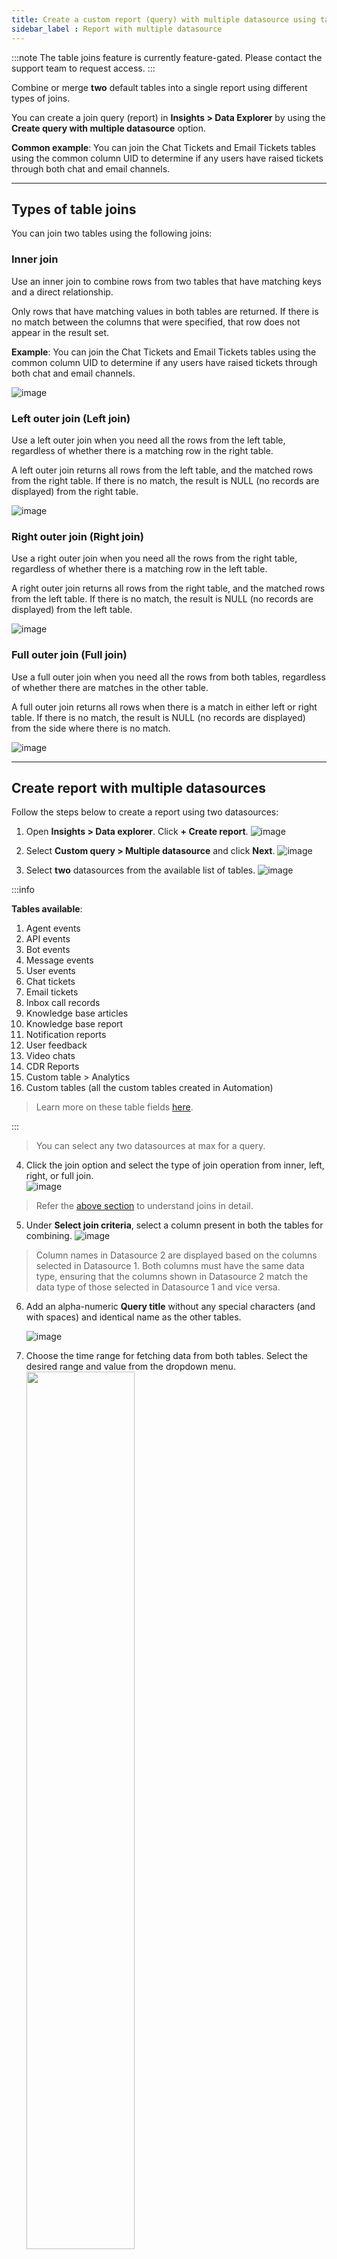 ```yaml
---
title: Create a custom report (query) with multiple datasource using table join   
sidebar_label : Report with multiple datasource   
---
```


:::note
The table joins feature is currently feature-gated. Please contact the support team to request access.
:::

Combine or merge **two** default tables into a single report using different types of joins.

You can create a join query (report) in **Insights > Data Explorer** by using the **Create query with multiple datasource** option. 

**Common example**: You can join the Chat Tickets and Email Tickets tables using the common column UID to determine if any users have raised tickets through both chat and email channels.

-----------

## <a name="joins"></a>  Types of table joins 

You can join two tables using the following joins: 

### Inner join

Use an inner join to combine rows from two tables that have matching keys and a direct relationship.

Only rows that have matching values in both tables are returned. If there is no match between the columns that were specified, that row does not appear in the result set.


**Example**: You can join the Chat Tickets and Email Tickets tables using the common column UID to determine if any users have raised tickets through both chat and email channels.

![image](https://imgur.com/tSmp8y8.png)

### Left outer join (Left join)

Use a left outer join when you need all the rows from the left table, regardless of whether there is a matching row in the right table.

A left outer join returns all rows from the left table, and the matched rows from the right table. If there is no match, the result is NULL (no records are displayed) from the right table.

![image](https://imgur.com/CPMudRl.png)

### Right outer join (Right join)

Use a right outer join when you need all the rows from the right table, regardless of whether there is a matching row in the left table.

A right outer join returns all rows from the right table, and the matched rows from the left table. If there is no match, the result is NULL (no records are displayed) from the left table.

![image](https://imgur.com/IyuHlaW.png)


### Full outer join (Full join)

Use a full outer join when you need all the rows from both tables, regardless of whether there are matches in the other table.

A full outer join returns all rows when there is a match in either left or right table. If there is no match, the result is NULL (no records are displayed) from the side where there is no match.

![image](https://imgur.com/w8GqojC.png)

--------------

## Create report with multiple datasources

Follow the steps below to create a report using two datasources:

1. Open **Insights > Data explorer**. Click **+ Create report**. 
    ![image](https://imgur.com/3RfOC0d.png)
              
2. Select **Custom query > Multiple datasource** and click **Next**. 
    ![image](https://imgur.com/TJVugCV.png)              
3. Select **two** datasources from the available list of tables.
    ![image](https://imgur.com/fUFx1pD.png)

:::info

**Tables available**: 
1. Agent events
2. API events
3. Bot events
4. Message events
5. User events
6. Chat tickets
7. Email tickets
8. Inbox call records
9. Knowledge base articles
10. Knowledge base report
11. Notification reports
12. User feedback
13. Video chats
14. CDR Reports
15. Custom table > Analytics
16. Custom tables (all the custom tables created in Automation)

> Learn more on these table fields [here](https://docs.yellow.ai/docs/cookbooks/insights/eventdescriptions). 


:::

> You can select any two datasources at max for a query.

4. Click the join option and select the type of join operation from inner, left, right, or full join.      
    ![image](https://imgur.com/k3pXget.png)        

> Refer the [above section](#joins)  to understand joins in detail. 


5. Under **Select join criteria**, select a column present in both the tables for combining. 
    ![image](https://imgur.com/ZrOp89N.png)        

> Column names in Datasource 2 are displayed based on the columns selected in Datasource 1. Both columns must have the same data type, ensuring that the columns shown in Datasource 2 match the data type of those selected in Datasource 1 and vice versa.

6. Add an alpha-numeric **Query title** without any special characters (and with spaces) and identical name as the other tables. 

    ![image](https://imgur.com/hVzAeBw.png)

7. Choose the time range for fetching data from both tables. Select the desired range and value from the dropdown menu.        
    <img src="https://imgur.com/dB4cbtB.png" width="60%"/>

    ![image](https://imgur.com/XRjyUss.png)


> When selecting Previous X days, you can choose to include or exclude the current date (today) while fetching the data via the checkbox as shown above.

8. With column projection, you can choose which columns from each datasource to include in the joined table:
    - To deselect a column, click the cancel option next to the column name.
    - To select a column, pick a column name from the dropdown list.

    ![image](https://imgur.com/r5U28z7.png)

    ![image](https://imgur.com/60mksGY.png)

9. Click **Create** to generate a report. 

----

### Report progress 


On the Data explorer page, you can see the number of reports that are being generated, that is the queies that are in progress. 
    ![image](https://hackmd.io/_uploads/Bk0mrRyBJg.png)


------

### Alerts 

You don’t need to stay on the page after clicking **Create**; you are free to navigate to other pages. The process runs asynchronously, and you will receive a notification once it’s complete.

- Admins and Developers will have access to create and use the reports. 
- Database Viewer can view the reports.

All users with AI agent (Bot) access can view the notification on the **Notifications tab** 
    ![image](https://imgur.com/yDr0hf4.png)


----------------

### Report generation 

The **Query queue** page displays all reports created by joining tables. 
* While a report is being generated, it appears under **Running queries** along with its status, and you have the option to cancel the generation. 
* **Past queries** can also be viewed. 
* The time taken to generate the report and its creation time are displayed.

![image](https://imgur.com/8iSwvI3.png)

> If query fails, retry with lower time range (example: Time-range as 2 months instead of 2 years). 

A merged table is generated with data from the selected time range, you can add **Filters** to the report and **Summarise/Visualise** it. 

> You can Export the generated table as a CSV. 

-----

### Add filters

To filter the table data:

1. Click **Filters**.
2. Choose filters for each table separately.
    ![image](https://imgur.com/2E1pGS3.png)
3. Add filter data for the required fields and click **Apply filter**.
   ![image](https://imgur.com/ghQjpw3.png)          


----------


## Limitations of a table join

1. Only two tables can be joined.  
2. Table binning is not supported while filtering the tables.
3. You cannot add custom formulas to a report created by joining 2 tables. 




